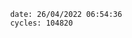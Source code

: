 

                date: 26/04/2022 06:54:36
                cycles: 104820

                         